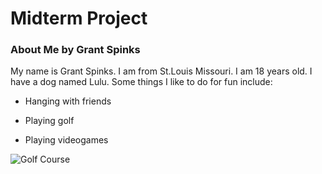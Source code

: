# Midterm Project
### About Me by Grant Spinks
My name is Grant Spinks. I am from St.Louis Missouri. I am 18 years old. I have a dog named Lulu. Some things I like to do for fun include:

- Hanging with friends

- Playing golf

- Playing videogames


![Golf Course](https://www.brinsonjeepram.com/blogs/3920/wp-content/uploads/2022/01/Top-5-Golf-Courses-Near-Corsicana-300x225.jpg)

